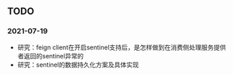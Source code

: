 ## TODO
### 2021-07-19

- 研究：feign client在开启sentinel支持后，是怎样做到在消费侧处理服务提供者返回的sentinel异常的
- 研究：sentinel的数据持久化方案及具体实现
